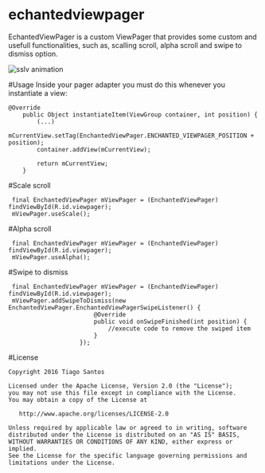 # echantedviewpager
EchantedViewPager is a custom ViewPager that provides some custom and usefull functionalities, such as, scalling scroll, alpha scroll and swipe to dismiss option.

![sslv animation](http://i.giphy.com/xTiN0LeaVlYgRdz5o4.gif)

#Usage
Inside your pager adapter you must do this whenever you instantiate a view:
```
@Override
    public Object instantiateItem(ViewGroup container, int position) {
        (...)
        mCurrentView.setTag(EnchantedViewPager.ENCHANTED_VIEWPAGER_POSITION + position);
        container.addView(mCurrentView);

        return mCurrentView;
    }
```
#Scale scroll
```
 final EnchantedViewPager mViewPager = (EnchantedViewPager) findViewById(R.id.viewpager);
 mViewPager.useScale();
```
#Alpha scroll
```
 final EnchantedViewPager mViewPager = (EnchantedViewPager) findViewById(R.id.viewpager);
 mViewPager.useAlpha();
```
#Swipe to dismiss
```
 final EnchantedViewPager mViewPager = (EnchantedViewPager) findViewById(R.id.viewpager);
 mViewPager.addSwipeToDismiss(new EnchantedViewPager.EnchantedViewPagerSwipeListener() {
                        @Override
                        public void onSwipeFinished(int position) {
                            //execute code to remove the swiped item
                        }
                    });
```
#License
```
Copyright 2016 Tiago Santos

Licensed under the Apache License, Version 2.0 (the "License");
you may not use this file except in compliance with the License.
You may obtain a copy of the License at

   http://www.apache.org/licenses/LICENSE-2.0

Unless required by applicable law or agreed to in writing, software
distributed under the License is distributed on an "AS IS" BASIS,
WITHOUT WARRANTIES OR CONDITIONS OF ANY KIND, either express or implied.
See the License for the specific language governing permissions and
limitations under the License.
```